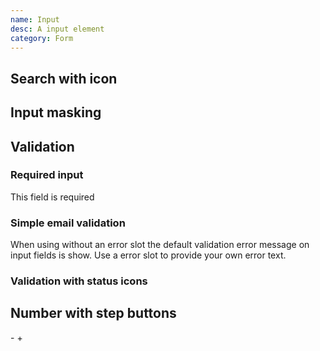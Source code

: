 ```yaml
---
name: Input
desc: A input element
category: Form
---
```


<base-knobs src="./components.json" name="base-input">
<base-input placeholder="Optional placeholder"></base-input>
</base-knobs>

## Search with icon

<base-knobs hideTabs src="./components.json" name="base-input">
<base-input type="search" placeholder="Search...">
  <ion-icon style="font-size: 2rem" slot="prepend" name="search-outline"></ion-icon>
</base-input>
</base-knobs>

## Input masking

<base-knobs hideTabs src="./components.json" name="base-input">
<base-input type="tel" mask="+(00) 000 00 000" placeholder="Enter phone number">
</base-input>
</base-knobs>

## Validation

### Required input

<base-knobs hideTabs src="./components.json" name="base-input">
<base-input required  autovalidate placeholder="Required input">
<div slot="error">This field is required</div>
</base-input>
</base-knobs>

### Simple email validation

When using without an error slot the default validation error message on input fields is show.
Use a error slot to provide your own error text.

<base-knobs hideTabs src="./components.json" name="base-input">
<base-input required type="email" autovalidate placeholder="Enter email">
  <ion-icon style="font-size: 2rem" slot="prepend" name="mail-outline"></ion-icon>
</base-input>
</base-knobs>

### Validation with status icons

<base-knobs hideTabs src="./components.json" name="base-input">
<style>
  .input-with-status [slot="append"] {
    font-size: 2em;
    display: none;
  }
  .input-with-status [slot="prepend"] {
    font-size: 2em;
    display: block;
  }
  .input-with-status[valid] .check {
    display: block;
  }
  .input-with-status[invalid] .error {
    display: block;
  }
</style>
<base-input class="input-with-status" type="email" autovalidate placeholder="Enter email">
  <ion-icon slot="prepend" name="mail-outline"></ion-icon>
  <ion-icon slot="append" class="check" name="checkmark-outline"></ion-icon>
  <ion-icon slot="append" class="error" name="alert-circle-outline"></ion-icon>
</base-input>
</base-knobs>

## Number with step buttons

<base-knobs hideTabs src="./components.json" name="base-input">
<base-button>-</base-button>
<base-input type="number" placeholder="Search...">
</base-input>
<base-button>+</base-button>
</base-knobs>
